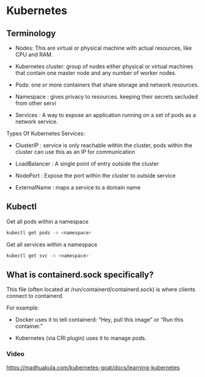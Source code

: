 # Kubernetes

## Terminology

- Nodes: This are virtual or physical machine with actual resources, like CPU and RAM.

- Kubernetes cluster: group of nodes either physical or virtual machines that contain one master node and any number of worker nodes.

- Pods:  one or more containers that share storage and network resources.

- Namespace : gives privacy to resources. keeping their secrets secluded from other servi

- Services : A way to expose an application running on a set of pods as a network service.

  


Types Of Kubernetes Services:
- ClusterIP : service is only reachable within the cluster, pods within the cluster can use this as an IP for communication
  
- LoadBalancer : A single point of entry outside the cluster

- NodePort : Expose the port within the cluster to outside service

- ExternalName : maps a service to a domain name

## Kubectl 

Get all pods within a  namespace

```bash
kubectl get pods -n <namespace>
```

Get all services within a  namespace

```bash
kubectl get svc -n <namespace>
```

## What is containerd.sock specifically?

This file (often located at /run/containerd/containerd.sock) is where clients connect to containerd.

For example:

- Docker uses it to tell containerd: “Hey, pull this image” or “Run this container.”

- Kubernetes (via CRI plugin) uses it to manage pods.




### Video

https://madhuakula.com/kubernetes-goat/docs/learning-kubernetes
